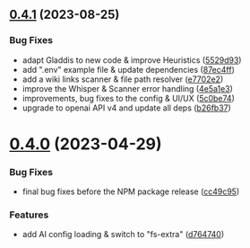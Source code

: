 ## [0.4.1](https://github.com/AurelienStebe/Gladdis/compare/Gladdis-v0.4.0...Gladdis-v0.4.1) (2023-08-25)


### Bug Fixes

* adapt Gladdis to new code & improve Heuristics ([5529d93](https://github.com/AurelienStebe/Gladdis/commit/5529d93e1941c5adb7d1ed6d0389a34cd4f6831b))
* add ".env" example file & update dependencies ([87ec4ff](https://github.com/AurelienStebe/Gladdis/commit/87ec4ffdd3cd76c41ac575b2d97fb6e63c305f60))
* add a wiki links scanner & file path resolver ([e7702e2](https://github.com/AurelienStebe/Gladdis/commit/e7702e28ad1c1aebd30a61017682e0f5066a2850))
* improve the Whisper & Scanner error handling ([4e5a1e3](https://github.com/AurelienStebe/Gladdis/commit/4e5a1e377415692765ad72db454b456e60b1b5e3))
* improvements, bug fixes to the config & UI/UX ([5c0be74](https://github.com/AurelienStebe/Gladdis/commit/5c0be748eaa637b81ea893f1981a330b8afee0a7))
* upgrade to openai API v4 and update all deps ([b26fb37](https://github.com/AurelienStebe/Gladdis/commit/b26fb377a4572784c3e4cb13a956ac08435afb33))

# [0.4.0](https://github.com/AurelienStebe/Gladdis/compare/Gladdis-v0.3.1...Gladdis-v0.4.0) (2023-04-29)


### Bug Fixes

* final bug fixes before the NPM package release ([cc49c95](https://github.com/AurelienStebe/Gladdis/commit/cc49c9571aa4ead3b80f59e5883aa0ef1dfa165c))


### Features

* add AI config loading & switch to "fs-extra" ([d764740](https://github.com/AurelienStebe/Gladdis/commit/d764740bd732249e4567a46a71624597534d6ade))

